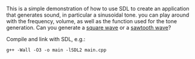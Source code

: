 This is a simple demonstration of how to use SDL to create an application that generates sound, in particular a sinusoidal tone. you can play around with the frequency, volume, as well as the function used for the tone generation.
Can you generate a [square wave](https://en.wikipedia.org/wiki/Square_wave) or a [sawtooth wave](https://en.wikipedia.org/wiki/Sawtooth_wave)?

Compile and link with SDL, e.g.:
```
g++ -Wall -O3 -o main -lSDL2 main.cpp
```
